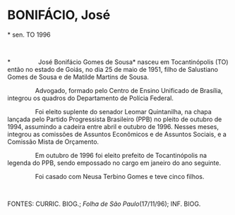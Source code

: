 BONIFÁCIO, José
===============

\* sen. TO 1996

 

*                José Bonifácio Gomes de Sousa* nasceu em Tocantinópolis
(TO) então no estado de Goiás, no dia 25 de maio de 1951, filho de
Salustiano Gomes de Sousa e de Matilde Martins de Sousa.

                Advogado, formado pelo Centro de Ensino Unificado de
Brasília, integrou os quadros do Departamento de Polícia Federal.

                Foi eleito suplente do senador Leomar Quintanilha, na
chapa lançada pelo Partido Progressista Brasileiro (PPB) no pleito de
outubro de 1994, assumindo a cadeira entre abril e outubro de 1996.
Nesses meses, integrou as comissões de Assuntos Econômicos e de Assuntos
Sociais, e a Comissão Mista de Orçamento.

                Em outubro de 1996 foi eleito prefeito de Tocantinópolis
na legenda do PPB, sendo empossado no cargo em janeiro do ano seguinte.

                Foi casado com Neusa Terbino Gomes e teve cinco filhos.

 

FONTES: CURRIC. BIOG.; *Folha de São Paulo*(17/11/96); INF. BIOG.
